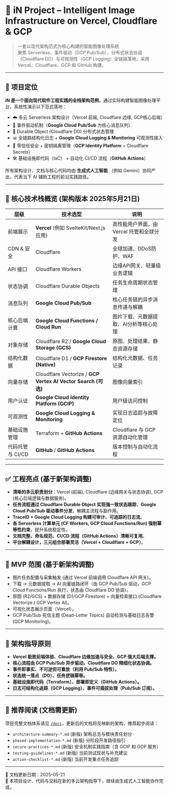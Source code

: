 # 🚀 iN Project – Intelligent Image Infrastructure on Vercel, Cloudflare & GCP

> 一套以现代架构范式为核心构建的智能图像处理系统  
> 聚焦 Serverless、事件驱动（GCP Pub/Sub）、分布式状态协调（Cloudflare DO）与可观测性（GCP Logging）全链路落地，采用 Vercel、Cloudflare、GCP 和 GitHub 构建。

---

## 🎯 项目定位

**iN 是一个面向现代软件工程实践的全栈架构范例**，通过实际构建智能图像处理平台，系统性演示以下范式落地：

- ☁️ 多云 Serverless 架构设计（Vercel 前端, Cloudflare 边缘, GCP核心后端）
- 📩 事件驱动机制（**Google Cloud Pub/Sub** 为核心消息队列）
- 🧠 Durable Object (Cloudflare DO) 分布式状态管理
- 📊 全链路结构化日志 + **Google Cloud Logging & Monitoring** 可观测性接入
- 🔐 零信任安全 + 密钥隔离管理（**GCP Identity Platform** + Cloudflare Secrets）
- 🛠️ 基础设施即代码（IaC） + 自动化 CI/CD 流程（**GitHub Actions**）

所有架构设计、文档与核心代码均由 **生成式人工智能** （例如 Gemini）协同产出，代表当下 AI 辅助工程的前沿实践路径。

---

## 🧱 核心技术栈概览 (架构版本 2025年5月21日)

| 层级             | 技术选型                                     | 说明                                         |
| ---------------- | -------------------------------------------- | -------------------------------------------- |
| 前端展示         | **Vercel** (例如 SvelteKit/Next.js 应用)          | 高性能用户界面，由 Vercel 托管和全球分发        |
| CDN & 安全       | Cloudflare                                   | 全球加速、DDoS防护、WAF                      |
| API 接口         | Cloudflare Workers                           | 边缘API网关、轻量级业务逻辑                  |
| 状态协调         | Cloudflare Durable Objects                   | 任务生命周期状态管理                         |
| 消息队列         | **Google Cloud Pub/Sub** | 核心任务链的异步消息传递与解耦               |
| 核心后端计算     | **Google Cloud Functions / Cloud Run** | 图片下载、元数据提取、AI分析等核心处理         |
| 对象存储         | Cloudflare R2 / **Google Cloud Storage (GCS)** | 原图、处理结果、静态资源存储                 |
| 结构化数据       | Cloudflare D1 / **GCP Firestore (Native)** | 结构化元数据、任务记录                       |
| 向量存储         | Cloudflare Vectorize / **GCP Vertex AI Vector Search (可选)** | 图像向量索引                                 |
| 用户认证         | **Google Cloud Identity Platform (GCIP)** | 用户级访问控制                               |
| 可观测性         | **Google Cloud Logging & Monitoring** | 实现日志追踪与故障定位                       |
| 基础设施管理     | Terraform + **GitHub Actions** | Cloudflare 与 GCP 资源自动化管理             |
| 代码托管与 CI/CD | **GitHub** / **GitHub Actions** | 版本控制与自动化流程                         |

---

## ✅ 工程亮点 (基于新架构调整)

- **清晰的多云职责划分**：Vercel (前端), Cloudflare (边缘网关与状态协调), GCP (核心后端逻辑与数据服务)。
- **任务流程通过 Cloudflare Durable Object 实现强一致状态跟踪**，**Google Cloud Pub/Sub 驱动事件分发**，解耦主流程与副作用。
- **TraceID + Google Cloud Logging 构建可审计、可追踪的日志流**。
- **各 Serverless 计算单元 (CF Workers, GCP Cloud Functions/Run) 强制幂等性约束**，提升系统稳定性。
- **文档完整、命名规范、CI/CD 流程（GitHub Actions）清晰可复用**。
- **平台解耦设计，三元组合部署灵活（Vercel + Cloudflare + GCP）**。

---

## 🧪 MVP 范围 (基于新架构调整)

- 图片任务配置与采集触发 (通过 Vercel 前端调用 Cloudflare API 网关)。
- 下载 → 元数据提取 → AI 向量链路闭环（由 GCP Pub/Sub 驱动，GCP Cloud Functions/Run 执行，状态由 Cloudflare DO 协调）。
- 原图 (R2/GCS) + 数据存储 (D1/GCP Firestore) + 向量检索接口 (Cloudflare Vectorize / GCP Vertex AI)。
- 可视化状态展示页面（Vercel）。
- GCP Pub/Sub 死信主题 (Dead-Letter Topics) 自动检测与基础日志告警 (GCP Monitoring)。

---

## 🧠 架构指导原则

- **Vercel 极致前端体验、Cloudflare 边缘加速与安全、GCP 强大后端支撑。**
- **核心流程由 GCP Pub/Sub 异步驱动，Cloudflare DO 精细化状态协调。**
- **事件即事实、不可逆但可重放（利用 Pub/Sub 特性）。**
- **状态统一落点（DO）、任务逻辑幂等。**
- **基础设施即代码（Terraform）、部署即定义（GitHub Actions）。**
- **日志可结构化追踪（GCP Logging）、事件可插拔处理（Pub/Sub 订阅）。**

---

## 🧭 推荐阅读 (文档需更新)

项目完整文档体系请见 [`/docs`](./docs)，更新后的文档将反映新的架构，推荐起步阅读：

- `architecture-summary-*.md` (新版) 架构总览与模块责任划分
- `phased-implementation-*.md` (新版) 分阶段开发路径指引
- `secure-practices-*.md` (新版) 安全机制实践指南（含 GCIP 和 GCP 服务）
- `testing-guidelines-*.md` (新版) 当前测试现状与补充建议
- `action-checklist-*.md` (新版) 当前开发重点任务追踪

---

📅 文档更新日期：2025-05-21  
📌 本项目设计、代码与文档在新的多云架构指导下，继续由生成式人工智能协作完成。